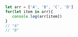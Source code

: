 ```javascript

let arr = ['A', 'B', 'C', 'D']
for(let item in arr){
   console.log(arr[item])
}
// "A"
// "B"

```
